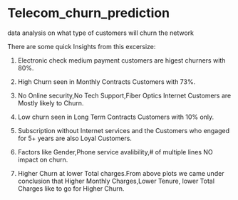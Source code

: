 # Telecom_churn_prediction
data analysis on what type of customers will churn the network

There are some quick Insights from this excersize:

1. Electronic check medium payment customers are higest churners with 80%.

2. High Churn seen in Monthly Contracts Customers with 73%.


3. No Online security,No Tech Support,Fiber Optics Internet Customers are Mostly likely to Churn.


4. Low churn seen in Long Term Contracts Customers with 10% only.


5. Subscription without Internet services and the Customers who engaged for 5+ years are also Loyal Customers.


6. Factors like Gender,Phone service avalibility,# of multiple lines NO impact on churn.

7. Higher Churn at lower Total charges.From above plots we came under conclusion that Higher Monthly Charges,Lower Tenure, lower Total Charges like to go for Higher Churn.
